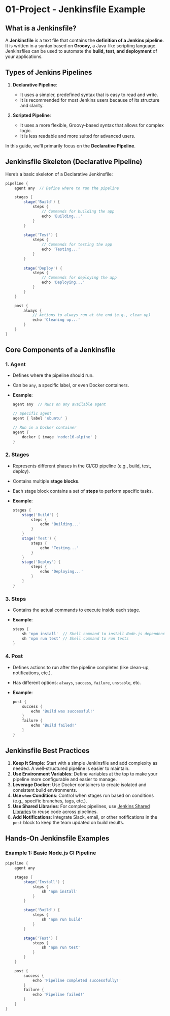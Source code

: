 # 01-Project - Jenkinsfile Example

## **What is a Jenkinsfile?**

A **Jenkinsfile** is a text file that contains the **definition of a Jenkins pipeline**. It is written in a syntax based on **Groovy**, a Java-like scripting language. Jenkinsfiles can be used to automate the **build, test, and deployment** of your applications.

## **Types of Jenkins Pipelines**

1. **Declarative Pipeline**:
   - It uses a simpler, predefined syntax that is easy to read and write.
   - It is recommended for most Jenkins users because of its structure and clarity.

2. **Scripted Pipeline**:
   - It uses a more flexible, Groovy-based syntax that allows for complex logic.
   - It is less readable and more suited for advanced users.

In this guide, we'll primarily focus on the **Declarative Pipeline**.

## **Jenkinsfile Skeleton (Declarative Pipeline)**

Here’s a basic skeleton of a Declarative Jenkinsfile:

```groovy
pipeline {
    agent any  // Define where to run the pipeline

    stages {
        stage('Build') {
            steps {
                // Commands for building the app
                echo 'Building...'
            }
        }
        
        stage('Test') {
            steps {
                // Commands for testing the app
                echo 'Testing...'
            }
        }
        
        stage('Deploy') {
            steps {
                // Commands for deploying the app
                echo 'Deploying...'
            }
        }
    }

    post {
        always {
            // Actions to always run at the end (e.g., clean up)
            echo 'Cleaning up...'
        }
    }
}
```

## **Core Components of a Jenkinsfile**

### 1. **Agent**

- Defines where the pipeline should run.
- Can be `any`, a specific label, or even Docker containers.
- **Example**:

     ```groovy
     agent any  // Runs on any available agent
     
     // Specific agent
     agent { label 'ubuntu' }
     
     // Run in a Docker container
     agent {
         docker { image 'node:16-alpine' }
     }
     ```

### 2. **Stages**

- Represents different phases in the CI/CD pipeline (e.g., build, test, deploy).
- Contains multiple **stage blocks**.
- Each stage block contains a set of **steps** to perform specific tasks.
- **Example**:

     ```groovy
     stages {
         stage('Build') {
             steps {
                 echo 'Building...'
             }
         }
         stage('Test') {
             steps {
                 echo 'Testing...'
             }
         }
         stage('Deploy') {
             steps {
                 echo 'Deploying...'
             }
         }
     }
     ```

### 3. **Steps**

- Contains the actual commands to execute inside each stage.
- **Example**:

     ```groovy
     steps {
         sh 'npm install'  // Shell command to install Node.js dependencies
         sh 'npm run test' // Shell command to run tests
     }
     ```

### 4. **Post**

- Defines actions to run after the pipeline completes (like clean-up, notifications, etc.).
- Has different options: `always`, `success`, `failure`, `unstable`, etc.
- **Example**:

     ```groovy
     post {
         success {
             echo 'Build was successful!'
         }
         failure {
             echo 'Build failed!'
         }
     }
     ```

## **Jenkinsfile Best Practices**

1. **Keep It Simple**: Start with a simple Jenkinsfile and add complexity as needed. A well-structured pipeline is easier to maintain.
2. **Use Environment Variables**: Define variables at the top to make your pipeline more configurable and easier to manage.
3. **Leverage Docker**: Use Docker containers to create isolated and consistent build environments.
4. **Use `when` Conditions**: Control when stages run based on conditions (e.g., specific branches, tags, etc.).
5. **Use Shared Libraries**: For complex pipelines, use [Jenkins Shared Libraries](https://www.jenkins.io/doc/book/pipeline/shared-libraries/) to reuse code across pipelines.
6. **Add Notifications**: Integrate Slack, email, or other notifications in the `post` block to keep the team updated on build results.

## **Hands-On Jenkinsfile Examples**

### **Example 1: Basic Node.js CI Pipeline**

```groovy
pipeline {
    agent any

    stages {
        stage('Install') {
            steps {
                sh 'npm install'
            }
        }

        stage('Build') {
            steps {
                sh 'npm run build'
            }
        }

        stage('Test') {
            steps {
                sh 'npm run test'
            }
        }
    }

    post {
        success {
            echo 'Pipeline completed successfully!'
        }
        failure {
            echo 'Pipeline failed!'
        }
    }
}
```
